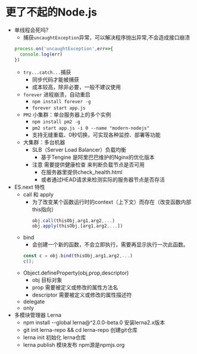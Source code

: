 #  更了不起的Node.js

- 单线程会死吗?
  - 捕获`uncaughtException`异常，可以解决程序抛出异常,不会造成接口崩溃
  ```javascript
  process.on('uncaughtException',err=>{
    console.log(err)
  })
  ```
  - `try...catch...`捕获
    - 同步代码才能被捕获
    - 成本较高，除非必要，一般不建议使用
  - `forever` 进程崩溃，自动重启
    - `npm install forever -g`
    - `forever start app.js`
  - `PM2` 小集群：单台服务器上的多个实例  
    - `npm install pm2 -g`
    - `pm2 start app.js -i 0 --name "modern-nodejs"`
    - 支持无缝重载、0秒切换，可实现各种监控、部署等功能
  - 大集群：多台机器
    - SLB（Server Load Balancer）负载均衡
      - 基于Tengine 是阿里巴巴维护的Nginx的优化版本
    - 注意 需要提供健康检查 来判断负载节点是否可用
      - 在服务器里提供check_health.html 
      - 或者通过HEAD请求来检测实际的服务器节点是否存活
- ES.next 特性
  - call 和 apply
    - 为了改变某个函数运行时的context（上下文）而存在（改变函数内部this指向）
      ```javascript
      obj.call(thisObj,arg1,arg2,...)
      obj.apply(thisObj,[arg1,arg2,...])
      ```
  - bind
    - 会创建一个新的函数，不会立即执行，需要再显示执行一次此函数。
    ```javascript
    const c = obj.bind(thisObj,arg1,arg2,...)
    c();
    ```
  - Object.defineProperty(obj,prop,descriptor)
    - obj 目标对象
    - prop 需要被定义或修改的属性方法名
    - descriptor 需要被定义或修改的属性描述符
  - delegate
  - only
- 多模块管理器 Lerna
  - npm install --global lerna@^2.0.0-beta.0 安装lerna2.x版本
  - git init lerna-repo && cd lerna-repo  创建git仓库
  - lerna init 初始化 lerna仓库
  - lerna publish 模块发布 npm源是npmjs.org
